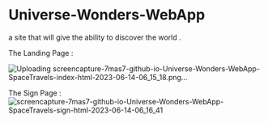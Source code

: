 # Universe-Wonders-WebApp

a site that will give the ability to discover the world .

The Landing Page :

![Uploading screencapture-7mas7-github-io-Universe-Wonders-WebApp-SpaceTravels-index-html-2023-06-14-06_15_18.png…]()


The Sign Page :
![screencapture-7mas7-github-io-Universe-Wonders-WebApp-SpaceTravels-sign-html-2023-06-14-06_16_41](https://github.com/7mas7/Universe-Wonders-WebApp/assets/125109847/dba4f61d-e31b-4d8d-ad3a-4c4a382d2fba)

